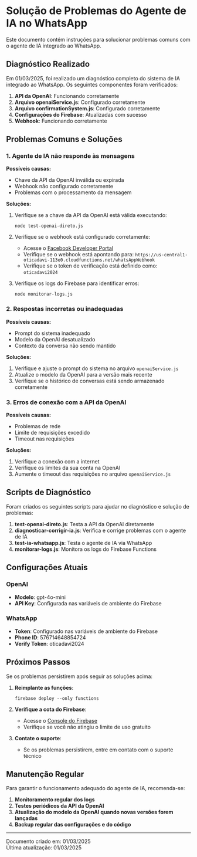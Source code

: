 # Solução de Problemas do Agente de IA no WhatsApp

Este documento contém instruções para solucionar problemas comuns com o agente de IA integrado ao WhatsApp.

## Diagnóstico Realizado

Em 01/03/2025, foi realizado um diagnóstico completo do sistema de IA integrado ao WhatsApp. Os seguintes componentes foram verificados:

1. **API da OpenAI**: Funcionando corretamente
2. **Arquivo openaiService.js**: Configurado corretamente
3. **Arquivo confirmationSystem.js**: Configurado corretamente
4. **Configurações do Firebase**: Atualizadas com sucesso
5. **Webhook**: Funcionando corretamente

## Problemas Comuns e Soluções

### 1. Agente de IA não responde às mensagens

**Possíveis causas:**
- Chave da API da OpenAI inválida ou expirada
- Webhook não configurado corretamente
- Problemas com o processamento da mensagem

**Soluções:**
1. Verifique se a chave da API da OpenAI está válida executando:
   ```
   node test-openai-direto.js
   ```

2. Verifique se o webhook está configurado corretamente:
   - Acesse o [Facebook Developer Portal](https://developers.facebook.com/)
   - Verifique se o webhook está apontando para: `https://us-central1-oticadavi-113e0.cloudfunctions.net/whatsAppWebhook`
   - Verifique se o token de verificação está definido como: `oticadavi2024`

3. Verifique os logs do Firebase para identificar erros:
   ```
   node monitorar-logs.js
   ```

### 2. Respostas incorretas ou inadequadas

**Possíveis causas:**
- Prompt do sistema inadequado
- Modelo da OpenAI desatualizado
- Contexto da conversa não sendo mantido

**Soluções:**
1. Verifique e ajuste o prompt do sistema no arquivo `openaiService.js`
2. Atualize o modelo da OpenAI para a versão mais recente
3. Verifique se o histórico de conversas está sendo armazenado corretamente

### 3. Erros de conexão com a API da OpenAI

**Possíveis causas:**
- Problemas de rede
- Limite de requisições excedido
- Timeout nas requisições

**Soluções:**
1. Verifique a conexão com a internet
2. Verifique os limites da sua conta na OpenAI
3. Aumente o timeout das requisições no arquivo `openaiService.js`

## Scripts de Diagnóstico

Foram criados os seguintes scripts para ajudar no diagnóstico e solução de problemas:

1. **test-openai-direto.js**: Testa a API da OpenAI diretamente
2. **diagnosticar-corrigir-ia.js**: Verifica e corrige problemas com o agente de IA
3. **test-ia-whatsapp.js**: Testa o agente de IA via WhatsApp
4. **monitorar-logs.js**: Monitora os logs do Firebase Functions

## Configurações Atuais

### OpenAI
- **Modelo**: gpt-4o-mini
- **API Key**: Configurada nas variáveis de ambiente do Firebase

### WhatsApp
- **Token**: Configurado nas variáveis de ambiente do Firebase
- **Phone ID**: 576714648854724
- **Verify Token**: oticadavi2024

## Próximos Passos

Se os problemas persistirem após seguir as soluções acima:

1. **Reimplante as funções**:
   ```
   firebase deploy --only functions
   ```

2. **Verifique a cota do Firebase**:
   - Acesse o [Console do Firebase](https://console.firebase.google.com/)
   - Verifique se você não atingiu o limite de uso gratuito

3. **Contate o suporte**:
   - Se os problemas persistirem, entre em contato com o suporte técnico

## Manutenção Regular

Para garantir o funcionamento adequado do agente de IA, recomenda-se:

1. **Monitoramento regular dos logs**
2. **Testes periódicos da API da OpenAI**
3. **Atualização do modelo da OpenAI quando novas versões forem lançadas**
4. **Backup regular das configurações e do código**

---

Documento criado em: 01/03/2025  
Última atualização: 01/03/2025
